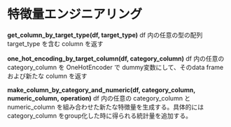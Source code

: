 # 特徴量エンジニアリング

**get_column_by_target_type(df, target_type)**
df 内の任意の型の配列 target_type を含む column を返す

**one_hot_encoding_by_target_column(df, category_column)**
df 内の任意の category_column を OneHotEncoder で dummy変数にして、そのdata frameおよび新たな column を返す

**make_column_by_category_and_numeric(df, category_column, numeric_column, operation)**
df 内の任意の category_column と numeric_column を組み合わせた新たな特徴量を生成する。具体的には category_column をgroup化した時に得られる統計量を追加する。